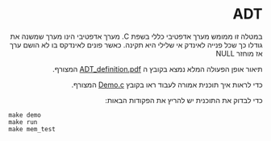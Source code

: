 <div dir="rtl" lang="he">

# ADT
במטלה זו ממומש מערך אדפטיבי כללי בשפת C. 
מערך אדפטיבי הינו מערך שמשנה את גודלו כך שכל פנייה לאינדק אי שלילי היא תקינה. כאשר פונים לאינדקס בו לא הושם ערך אז מוחזר NULL

תיאור אופן הפעולה המלא נמצא בקובץ ה
[ADT_definition.pdf](ADT_definition.pdf) 
המצורף.

כדי לראות איך תוכנית אמורה לעבוד ראו בקובץ
[Demo.c](Demo.c)
המצורף.

כדי לבדוק את התוכנית יש להריץ את הפקודות הבאות:

<div dir='ltr'>

    make demo
	make run
    make mem_test

</div> 	

</div>
